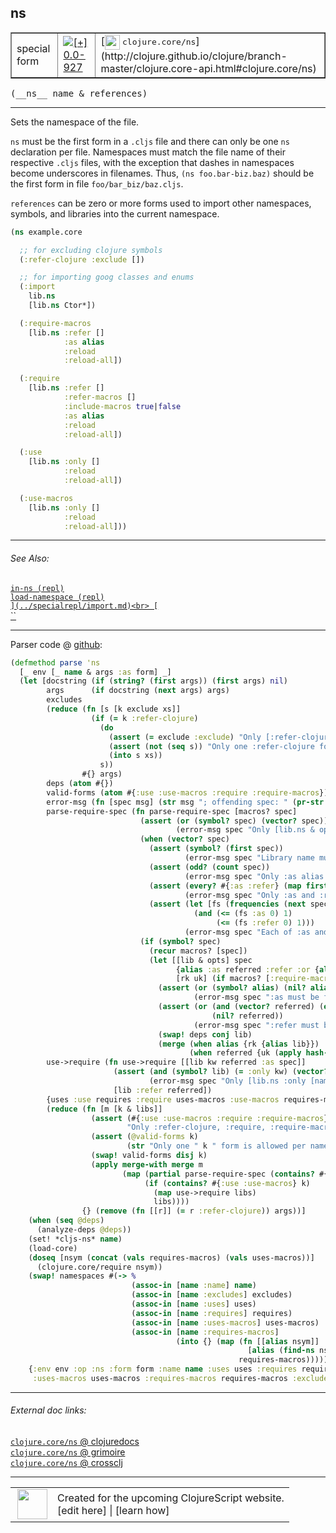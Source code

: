 ## ns



 <table border="1">
<tr>
<td>special form</td>
<td><a href="https://github.com/cljsinfo/cljs-api-docs/tree/0.0-927"><img valign="middle" alt="[+] 0.0-927" title="Added in 0.0-927" src="https://img.shields.io/badge/+-0.0--927-lightgrey.svg"></a> </td>
<td>
[<img height="24px" valign="middle" src="http://i.imgur.com/1GjPKvB.png"> <samp>clojure.core/ns</samp>](http://clojure.github.io/clojure/branch-master/clojure.core-api.html#clojure.core/ns)
</td>
</tr>
</table>


 <samp>
(__ns__ name & references)<br>
</samp>

---

Sets the namespace of the file.

`ns` must be the first form in a `.cljs` file and there can only be one `ns`
declaration per file. Namespaces must match the file name of their respective
`.cljs` files, with the exception that dashes in namespaces become underscores
in filenames. Thus, `(ns foo.bar-biz.baz)` should be the first form in file
`foo/bar_biz/baz.cljs`.

`references` can be zero or more forms used to import other namespaces, symbols,
and libraries into the current namespace.

```clj
(ns example.core

  ;; for excluding clojure symbols
  (:refer-clojure :exclude [])

  ;; for importing goog classes and enums
  (:import
    lib.ns
    [lib.ns Ctor*])

  (:require-macros
    [lib.ns :refer []
            :as alias
            :reload
            :reload-all])

  (:require
    [lib.ns :refer []
            :refer-macros []
            :include-macros true|false
            :as alias
            :reload
            :reload-all])

  (:use
    [lib.ns :only []
            :reload
            :reload-all])

  (:use-macros
    [lib.ns :only []
            :reload
            :reload-all]))
```



---


###### See Also:

[`in-ns (repl)`](../specialrepl/in-ns.md)<br>
[`load-namespace (repl)`](../specialrepl/load-namespace.md)<br>
[``](../specialrepl/import.md)<br>
[``](../specialrepl/require.md)<br>
[``](../specialrepl/require-macros.md)<br>

---




Parser code @ [github](https://github.com/clojure/clojurescript/blob/r1449/src/clj/cljs/analyzer.clj#L591-L668):

```clj
(defmethod parse 'ns
  [_ env [_ name & args :as form] _]
  (let [docstring (if (string? (first args)) (first args) nil)
        args      (if docstring (next args) args)
        excludes
        (reduce (fn [s [k exclude xs]]
                  (if (= k :refer-clojure)
                    (do
                      (assert (= exclude :exclude) "Only [:refer-clojure :exclude [names]] form supported")
                      (assert (not (seq s)) "Only one :refer-clojure form is allowed per namespace definition")
                      (into s xs))
                    s))
                #{} args)
        deps (atom #{})
        valid-forms (atom #{:use :use-macros :require :require-macros})
        error-msg (fn [spec msg] (str msg "; offending spec: " (pr-str spec)))
        parse-require-spec (fn parse-require-spec [macros? spec]
                             (assert (or (symbol? spec) (vector? spec))
                                     (error-msg spec "Only [lib.ns & options] and lib.ns specs supported in :require / :require-macros"))
                             (when (vector? spec)
                               (assert (symbol? (first spec))
                                       (error-msg spec "Library name must be specified as a symbol in :require / :require-macros"))
                               (assert (odd? (count spec))
                                       (error-msg spec "Only :as alias and :refer [names] options supported in :require"))
                               (assert (every? #{:as :refer} (map first (partition 2 (next spec))))
                                       (error-msg spec "Only :as and :refer options supported in :require / :require-macros"))
                               (assert (let [fs (frequencies (next spec))]
                                         (and (<= (fs :as 0) 1)
                                              (<= (fs :refer 0) 1)))
                                       (error-msg spec "Each of :as and :refer options may only be specified once in :require / :require-macros")))
                             (if (symbol? spec)
                               (recur macros? [spec])
                               (let [[lib & opts] spec
                                     {alias :as referred :refer :or {alias lib}} (apply hash-map opts)
                                     [rk uk] (if macros? [:require-macros :use-macros] [:require :use])]
                                 (assert (or (symbol? alias) (nil? alias))
                                         (error-msg spec ":as must be followed by a symbol in :require / :require-macros"))
                                 (assert (or (and (vector? referred) (every? symbol? referred))
                                             (nil? referred))
                                         (error-msg spec ":refer must be followed by a vector of symbols in :require / :require-macros"))
                                 (swap! deps conj lib)
                                 (merge (when alias {rk {alias lib}})
                                        (when referred {uk (apply hash-map (interleave referred (repeat lib)))})))))
        use->require (fn use->require [[lib kw referred :as spec]]
                       (assert (and (symbol? lib) (= :only kw) (vector? referred) (every? symbol? referred))
                               (error-msg spec "Only [lib.ns :only [names]] specs supported in :use / :use-macros"))
                       [lib :refer referred])
        {uses :use requires :require uses-macros :use-macros requires-macros :require-macros :as params}
        (reduce (fn [m [k & libs]]
                  (assert (#{:use :use-macros :require :require-macros} k)
                          "Only :refer-clojure, :require, :require-macros, :use and :use-macros libspecs supported")
                  (assert (@valid-forms k)
                          (str "Only one " k " form is allowed per namespace definition"))
                  (swap! valid-forms disj k)
                  (apply merge-with merge m
                         (map (partial parse-require-spec (contains? #{:require-macros :use-macros} k))
                              (if (contains? #{:use :use-macros} k)
                                (map use->require libs)
                                libs))))
                {} (remove (fn [[r]] (= r :refer-clojure)) args))]
    (when (seq @deps)
      (analyze-deps @deps))
    (set! *cljs-ns* name)
    (load-core)
    (doseq [nsym (concat (vals requires-macros) (vals uses-macros))]
      (clojure.core/require nsym))
    (swap! namespaces #(-> %
                           (assoc-in [name :name] name)
                           (assoc-in [name :excludes] excludes)
                           (assoc-in [name :uses] uses)
                           (assoc-in [name :requires] requires)
                           (assoc-in [name :uses-macros] uses-macros)
                           (assoc-in [name :requires-macros]
                                     (into {} (map (fn [[alias nsym]]
                                                     [alias (find-ns nsym)])
                                                   requires-macros)))))
    {:env env :op :ns :form form :name name :uses uses :requires requires
     :uses-macros uses-macros :requires-macros requires-macros :excludes excludes}))
```

<!--
Repo - tag - source tree - lines:

 <pre>
clojurescript @ r1449
└── src
    └── clj
        └── cljs
            └── <ins>[analyzer.clj:591-668](https://github.com/clojure/clojurescript/blob/r1449/src/clj/cljs/analyzer.clj#L591-L668)</ins>
</pre>

-->

---



###### External doc links:

[`clojure.core/ns` @ clojuredocs](http://clojuredocs.org/clojure.core/ns)<br>
[`clojure.core/ns` @ grimoire](http://conj.io/store/v1/org.clojure/clojure/1.7.0-beta3/clj/clojure.core/ns/)<br>
[`clojure.core/ns` @ crossclj](http://crossclj.info/fun/clojure.core/ns.html)<br>

---

 <table>
<tr><td>
<img valign="middle" align="right" width="48px" src="http://i.imgur.com/Hi20huC.png">
</td><td>
Created for the upcoming ClojureScript website.<br>
[edit here] | [learn how]
</td></tr></table>

[edit here]:https://github.com/cljsinfo/cljs-api-docs/blob/master/cljsdoc/special/ns.cljsdoc
[learn how]:https://github.com/cljsinfo/cljs-api-docs/wiki/cljsdoc-files

<!--

This information was too distracting to show to readers, but I'll leave it
commented here since it is helpful to:

- pretty-print the data used to generate this document
- and show how to retrieve that data



The API data for this symbol:

```clj
{:description "Sets the namespace of the file.\n\n`ns` must be the first form in a `.cljs` file and there can only be one `ns`\ndeclaration per file. Namespaces must match the file name of their respective\n`.cljs` files, with the exception that dashes in namespaces become underscores\nin filenames. Thus, `(ns foo.bar-biz.baz)` should be the first form in file\n`foo/bar_biz/baz.cljs`.\n\n`references` can be zero or more forms used to import other namespaces, symbols,\nand libraries into the current namespace.\n\n```clj\n(ns example.core\n\n  ;; for excluding clojure symbols\n  (:refer-clojure :exclude [])\n\n  ;; for importing goog classes and enums\n  (:import\n    lib.ns\n    [lib.ns Ctor*])\n\n  (:require-macros\n    [lib.ns :refer []\n            :as alias\n            :reload\n            :reload-all])\n\n  (:require\n    [lib.ns :refer []\n            :refer-macros []\n            :include-macros true|false\n            :as alias\n            :reload\n            :reload-all])\n\n  (:use\n    [lib.ns :only []\n            :reload\n            :reload-all])\n\n  (:use-macros\n    [lib.ns :only []\n            :reload\n            :reload-all]))\n```",
 :ns "special",
 :name "ns",
 :signature ["[name & references]"],
 :history [["+" "0.0-927"]],
 :type "special form",
 :related ["specialrepl/in-ns"
           "specialrepl/load-namespace"
           "specialrepl/import"
           "specialrepl/require"
           "specialrepl/require-macros"],
 :full-name-encode "special/ns",
 :source {:code "(defmethod parse 'ns\n  [_ env [_ name & args :as form] _]\n  (let [docstring (if (string? (first args)) (first args) nil)\n        args      (if docstring (next args) args)\n        excludes\n        (reduce (fn [s [k exclude xs]]\n                  (if (= k :refer-clojure)\n                    (do\n                      (assert (= exclude :exclude) \"Only [:refer-clojure :exclude [names]] form supported\")\n                      (assert (not (seq s)) \"Only one :refer-clojure form is allowed per namespace definition\")\n                      (into s xs))\n                    s))\n                #{} args)\n        deps (atom #{})\n        valid-forms (atom #{:use :use-macros :require :require-macros})\n        error-msg (fn [spec msg] (str msg \"; offending spec: \" (pr-str spec)))\n        parse-require-spec (fn parse-require-spec [macros? spec]\n                             (assert (or (symbol? spec) (vector? spec))\n                                     (error-msg spec \"Only [lib.ns & options] and lib.ns specs supported in :require / :require-macros\"))\n                             (when (vector? spec)\n                               (assert (symbol? (first spec))\n                                       (error-msg spec \"Library name must be specified as a symbol in :require / :require-macros\"))\n                               (assert (odd? (count spec))\n                                       (error-msg spec \"Only :as alias and :refer [names] options supported in :require\"))\n                               (assert (every? #{:as :refer} (map first (partition 2 (next spec))))\n                                       (error-msg spec \"Only :as and :refer options supported in :require / :require-macros\"))\n                               (assert (let [fs (frequencies (next spec))]\n                                         (and (<= (fs :as 0) 1)\n                                              (<= (fs :refer 0) 1)))\n                                       (error-msg spec \"Each of :as and :refer options may only be specified once in :require / :require-macros\")))\n                             (if (symbol? spec)\n                               (recur macros? [spec])\n                               (let [[lib & opts] spec\n                                     {alias :as referred :refer :or {alias lib}} (apply hash-map opts)\n                                     [rk uk] (if macros? [:require-macros :use-macros] [:require :use])]\n                                 (assert (or (symbol? alias) (nil? alias))\n                                         (error-msg spec \":as must be followed by a symbol in :require / :require-macros\"))\n                                 (assert (or (and (vector? referred) (every? symbol? referred))\n                                             (nil? referred))\n                                         (error-msg spec \":refer must be followed by a vector of symbols in :require / :require-macros\"))\n                                 (swap! deps conj lib)\n                                 (merge (when alias {rk {alias lib}})\n                                        (when referred {uk (apply hash-map (interleave referred (repeat lib)))})))))\n        use->require (fn use->require [[lib kw referred :as spec]]\n                       (assert (and (symbol? lib) (= :only kw) (vector? referred) (every? symbol? referred))\n                               (error-msg spec \"Only [lib.ns :only [names]] specs supported in :use / :use-macros\"))\n                       [lib :refer referred])\n        {uses :use requires :require uses-macros :use-macros requires-macros :require-macros :as params}\n        (reduce (fn [m [k & libs]]\n                  (assert (#{:use :use-macros :require :require-macros} k)\n                          \"Only :refer-clojure, :require, :require-macros, :use and :use-macros libspecs supported\")\n                  (assert (@valid-forms k)\n                          (str \"Only one \" k \" form is allowed per namespace definition\"))\n                  (swap! valid-forms disj k)\n                  (apply merge-with merge m\n                         (map (partial parse-require-spec (contains? #{:require-macros :use-macros} k))\n                              (if (contains? #{:use :use-macros} k)\n                                (map use->require libs)\n                                libs))))\n                {} (remove (fn [[r]] (= r :refer-clojure)) args))]\n    (when (seq @deps)\n      (analyze-deps @deps))\n    (set! *cljs-ns* name)\n    (load-core)\n    (doseq [nsym (concat (vals requires-macros) (vals uses-macros))]\n      (clojure.core/require nsym))\n    (swap! namespaces #(-> %\n                           (assoc-in [name :name] name)\n                           (assoc-in [name :excludes] excludes)\n                           (assoc-in [name :uses] uses)\n                           (assoc-in [name :requires] requires)\n                           (assoc-in [name :uses-macros] uses-macros)\n                           (assoc-in [name :requires-macros]\n                                     (into {} (map (fn [[alias nsym]]\n                                                     [alias (find-ns nsym)])\n                                                   requires-macros)))))\n    {:env env :op :ns :form form :name name :uses uses :requires requires\n     :uses-macros uses-macros :requires-macros requires-macros :excludes excludes}))",
          :title "Parser code",
          :repo "clojurescript",
          :tag "r1449",
          :filename "src/clj/cljs/analyzer.clj",
          :lines [591 668]},
 :full-name "special/ns",
 :clj-symbol "clojure.core/ns"}

```

Retrieve the API data for this symbol:

```clj
;; from Clojure REPL
(require '[clojure.edn :as edn])
(-> (slurp "https://raw.githubusercontent.com/cljsinfo/cljs-api-docs/catalog/cljs-api.edn")
    (edn/read-string)
    (get-in [:symbols "special/ns"]))
```

-->
